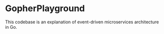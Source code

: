 # GopherPlayground
This codebase is an explanation of event-driven microservices architecture in Go.
